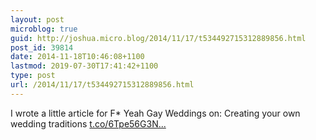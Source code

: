 ```yaml
---
layout: post
microblog: true
guid: http://joshua.micro.blog/2014/11/17/t534492715312889856.html
post_id: 39814
date: 2014-11-18T10:46:08+1100
lastmod: 2019-07-30T17:41:42+1100
type: post
url: /2014/11/17/t534492715312889856.html
---
```

I wrote a little article for F* Yeah Gay Weddings on: Creating your own wedding traditions [t.co/6Tpe56G3N...](http://t.co/6Tpe56G3ND)

